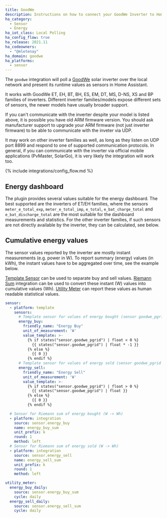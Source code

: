 ```yaml
---
title: GoodWe
description: Instructions on how to connect your GoodWe Inverter to Home Assistant.
ha_category:
  - Sensor
  - Energy
ha_iot_class: Local Polling
ha_config_flow: true
ha_release: 2021.11
ha_codeowners:
  - "@mletenay"
ha_domain: goodwe
ha_platforms:
  - sensor
---
```


The `goodwe` integration will poll a [GoodWe](http://www.goodwe.com/) solar inverter over the local network and present its runtime values as sensors in Home Assistant.

It works with GoodWe ET, EH, BT, BH, ES, EM, DT, MS, D-NS, XS and BP families of inverters. Different inverter families/models expose different sets of sensors, the newer models have usually broader support.

<div class='note'>
If you can't communicate with the inverter despite your model is listed above, it is possible you have old ARM firmware version. You should ask manufacturer support to upgrade your ARM firmware (not just inverter firmware) to be able to communicate with the inveter via UDP.

It may work on other inverter families as well, as long as they listen on UDP port 8899 and respond to one of supported communication protocols. In general, if you can communicate with the inverter via official mobile applications (PvMaster, SolarGo), it is very likely the integration will work too.

</div>

{% include integrations/config_flow.md %}

## Energy dashboard

The plugin provides several values suitable for the energy dashboard.
The best supported are the inverters of ET/EH families, where the sensors `meter_e_total_exp`, `meter_e_total_imp`, `e_total`, `e_bat_charge_total` and `e_bat_discharge_total` are the most suitable for the dashboard measurements and statistics.
For the other inverter families, if such sensors are not directly available by the inverter, they can be calculated, see below.

## Cumulative energy values

The sensor values reported by the inverter are mostly instant measurements (e.g. power in W).
To report summary (energy) values (in kWh), the instant values have to be aggregated over time, see the example below.

[Template Sensor](https://www.home-assistant.io/integrations/template/) can be used to separate buy and sell values.
[Riemann Sum](https://www.home-assistant.io/integrations/integration/) integration can be used to convert these instant (W) values into cumulative values (Wh).
[Utility Meter](https://www.home-assistant.io/integrations/utility_meter) can report these values as human readable statistical values.

```YAML
sensor:
  - platform: template
    sensors:
      # Template sensor for values of energy bought (sensor goodwe_pgrid < 0)
      energy_buy:
        friendly_name: "Energy Buy"
        unit_of_measurement: 'W'
        value_template: >-
          {% if states("sensor.goodwe_pgrid") | float < 0 %}
            {{ states("sensor.goodwe_pgrid") | float * -1 }}
          {% else %}
            {{ 0 }}
          {% endif %}
      # Template sensor for values of energy sold (sensor goodwe_pgrid > 0)
      energy_sell:
        friendly_name: "Energy Sell"
        unit_of_measurement: 'W'
        value_template: >-
          {% if states("sensor.goodwe_pgrid") | float > 0 %}
            {{ states("sensor.goodwe_pgrid") | float }}
          {% else %}
            {{ 0 }}
          {% endif %}

  # Sensor for Riemann sum of energy bought (W -> Wh)
  - platform: integration
    source: sensor.energy_buy
    name: energy_buy_sum
    unit_prefix: k
    round: 1
    method: left
  # Sensor for Riemann sum of energy sold (W -> Wh)
  - platform: integration
    source: sensor.energy_sell
    name: energy_sell_sum
    unit_prefix: k
    round: 1
    method: left

utility_meter:
  energy_buy_daily:
    source: sensor.energy_buy_sum
    cycle: daily
  energy_sell_daily:
    source: sensor.energy_sell_sum
    cycle: daily
```
